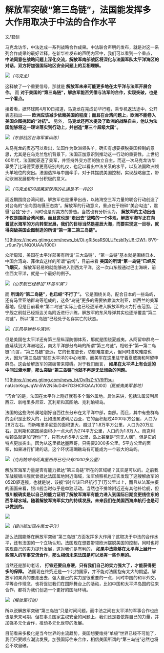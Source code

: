 # 解放军突破“第三岛链”，法国能发挥多大作用取决于中法的合作水平

文/君剑

马克龙访华，中法达成一系列战略合作成果。中法联合声明的发布，就是对这一系列合作成果的最好诠释。在新华社发布的声明内容中，我们可以看到一个重点，
**中法同意在战略问题上深化交流，解放军南部战区将深化与法国军队太平洋海区的对话，双方将加强国际地区安全问题上的互相理解。**

![](https://inews.gtimg.com/news_bt/OsB3KjzemKSC0ECpjPeXXY5DALoAbUsyW5aroLOF7WcwUAA/1000)_（马克龙）_

这释放了一个重要信号，那就是 **解放军未来可能更多地在太平洋与法军开展合作。** 而
**对于美国的“第三岛链”，解放军能否凭借与法军的合作，实现突破，也是一个看点。**

接着看，据环球网4月10日报道，马克龙在完成访华行程，乘专机返法途中，公开表态指出——
**欧洲应该减少依赖美国的程度；而且在台湾问题上，欧洲不能卷入美国企图挑起的“对抗”。** 另外，
**马克龙还再次提及了欧洲的战略自主，他认为法国能够将这一理论落实到行动上，并创造“第三个超级大国”。**

![](https://inews.gtimg.com/news_bt/O025CplPcCmy8_gCA232jldJEqWuR_LxhZK16bDMm9JUUAA/1000)_（东部战区台海军事训练）_

从马克龙的表态可以看出，法国作为欧洲领头羊，确实有想要摆脱美国控制的意思，尤其是在乌克兰危机背景下，法国正加意识到推动这一行动的重要性。上世纪60年代，法国就驱逐了美军，并坚持外交方面的独立自主。而这一次马克龙访华享受了比冯德莱恩更高级别的礼仪，也足以看出中法关系的水平，以及法国欧洲领头羊地位的突出。法国选择与中国牵手，对于其摆脱美国控制，实现战略自主，带动欧洲发展都有十分积极的意义。

![](https://inews.gtimg.com/news_bt/OwhvHkJO3UIO1VX1cHPRtXdvCDVtR8Ara6swlyUUZM2KkAA/1000)_（马克龙和冯德莱恩获得的礼遇是不一样的）_

而近期围绕台湾问题，解放军也是重拳出击，以陆海空三军力量的联合行动创造了对台岛的“全向围岛慑压态势”。解放军的行动意义，重点在于粉碎“美台勾连”，震慑“台独”分子，同时也是对美方的警告。当然也有分析认为，
**解放军的主动出击不仅是围绕台湾问题，而且这也是“走出去”战略的一个体现，解放军海军正在向着蓝水海军的方向转型发展，我们的目标当然是星辰大海，而要实现这一目标，就得突破美国企图制造的所谓“第一第二第三岛链”。**

![](https://inews.gtimg.com/news_bt/Oi-gRl5osRS0LUFesbI1yU6-DWf-
BV9-_r9un7jrUNQ0UAA/1000)

众所周知，美国在太平洋部署有所谓“三大岛链”，“第一岛链”基本就是围绕日本、中国台湾岛、菲律宾这样的所谓“前线”，目前来看
**美国的所谓“第一岛链”已经灰飞烟灭，** 解放军轻易的就能够进入到西太平洋，这一次山东舰通过巴士海峡，前往西太平洋，就是一个最好的例子。

![](https://inews.gtimg.com/news_bt/O2a3I4mixmMhFsf87dN6BK5Alleeyt1ml9tN17aVepvpsAA/1000)_（山东舰已经参加“环岛军演”）_

而 **所谓的“第二岛链”，也已经“不行了”。**
它是围绕关岛，配合日本的一些岛屿，还有马里亚纳群岛等组成的，这条“岛链”更多的需要依靠澳大利亚，新西兰的美军基地。但是目前看来“第二岛链”实际上也已经逐渐进入解放军的火力打击范围，辽宁舰之前就已经抵达关岛附近进行训练，解放军的东风导弹其实也逐渐覆盖“第二岛链”，所以“第二岛链”已经处于名存实亡的状态。

![](https://inews.gtimg.com/news_bt/OWHeSbs1-P-r1PKtQdmm7SZI8n0i80CJU94sk19tteOM8AA/1000)_（东风导弹参与演训）_

但是美国在太平洋还有第三层纵深防御体系，那就是围绕夏威夷，从阿留申群岛一直延续到大洋洲地区，南太平洋部分岛屿的所谓“第三岛链”。相较于“第一第二岛链”而言，“第三岛链”更远，它的长度更长，防御难度更大，但同时进攻难度也大，因为“第三岛链”就在太平洋的中心地带。而美军在这里驻守着夏威夷和阿留申群岛。这会给解放军的突破带来障碍。对于我们而言，
**如果在太平洋上有合适的中间过渡地带，那么突破“第三岛链”也就不再是无法想象的问题。**

![](https://inews.gtimg.com/news_bt/OvRsZ-VV6fFbu-
naUstnKqyiJqWn5W2N5luD4H7G3HCRQAA/1000)_（夏威夷美军基地）_

“巧合”的是，法国在太平洋上刚好就有多个海外属地。具体来讲，包括法属波利尼西亚、新喀里多尼亚、瓦利斯和富图纳、克利珀顿岛。

法国的这些海外属地刚好自西往东分布在太平洋中部，南部。而且，其中有些群岛的面积是比较大的，比如法属波利尼西亚，它的面积超过4000平方公里，人口为28万左右。而新喀里多尼亚的面积更大，超过了1.8万平方公里，人口为20万左右。瓦利斯和富图纳面积小一点大约为274平方公里，人口约为1.8万人。而克利帕顿岛就更加“迷你”了，只有大约5平方公里，岛上甚至是“荒无人烟”，但是它的特点更加突出，因为从这里抵达墨西哥，只需要2000多公里。5平方公里的面积，如果进行扩建的话，这个环状珊瑚礁岛有可能成为一个较大的岛屿。

![](https://inews.gtimg.com/news_bt/OG1d5SLzOD3O8WQJKiDeNkaUVTMDWgZqkGQS7YvQVLe1wAA/1000)_（克利帕顿岛距离墨西哥已经只有2000多公里）_

解放军海军力量是否有能力抵达“第三岛链”所在的区域呢？其实是可以的。之前我军战舰银川舰就曾抵达法国属地附近海域，法军侦察机也证实发现了这艘解放军的052D驱逐舰。也就是说，该舰当时应该已经航行了1万公里以上，而且从法军拍摄的画面来看，银川舰当时似乎是单独活动。当然也不排除附近还有其他补给舰，但
**银川舰确实是以自己的能力证明了解放军海军有能力进入到国际日期变更线往东的西半球水域。随着解放军海军实力的持续发展，未来我们在美国西海岸航行也是可以做到的。**

![](https://inews.gtimg.com/news_bt/OHkDnt_5i5BMnHEulX8pEXwXwmaSgXScQKdVBnCEB6bdQAA/1000)

![](https://inews.gtimg.com/news_bt/O7etVxJLpz1Pbu2AKSnIFkHbLVrxT5FFX7I3M-8VoGBYAAA/1000)_（银川舰出现在南太平洋）_

那么法国能够在解放军突破“第三岛链”方面发挥多大作用？这取决于中法的合作水平，还有法国的一个立场认知。法国现在想要带领欧洲摆脱美国的控制，同时也将实现自己的实力提升发展，这对我们是有利的，
**如果中法能够在太平洋上展开一些深入的军事交流合作，那么相信未来法国是可以发挥一些作用的。**

当然还是那句老话， **打铁还要自身硬，只有我们自己的实力强大了，才能获得更多的保障。**
法国现在终究还是一个北约国家，并不能对法国抱有太大的期望。解放军如果真的要走出去，强大自己的实力是很重要的一点，同时中国的和平外交，平等合作理念，也将促进我们在国际舞台上的活动，比如中国和太平洋岛国的往来合作，都将为我们创造一个更好的国际环境。

![](https://inews.gtimg.com/news_bt/OxL1u1XW7pTFDaVlvO-4VU1-iQRk5NsObHjXLLHo0V5ZcAA/1000)_（解放军行动）_

所以说解放军突破“第三岛链”只是时间问题，而中法之间在太平洋的军事合作也应该是未来可期，但在事关国家主权安全的问题上，我们还是要依靠自己的力量，并加强多元化合作，推动多元化世界的发展。

目前看来多极化是当今世界的主流趋势，美国想要维持“单极”世界已经不可能了，我们只要顺应潮流发展，加强国际往来合作，相信美国所谓的“第三岛链”必然也将会不攻自破。

